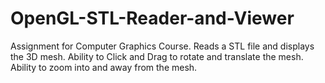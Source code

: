 # OpenGL-STL-Reader-and-Viewer

Assignment for Computer Graphics Course.
Reads a STL file and displays the 3D mesh.
Ability to Click and Drag to rotate and translate the mesh.
Ability to zoom into and away from the mesh.
